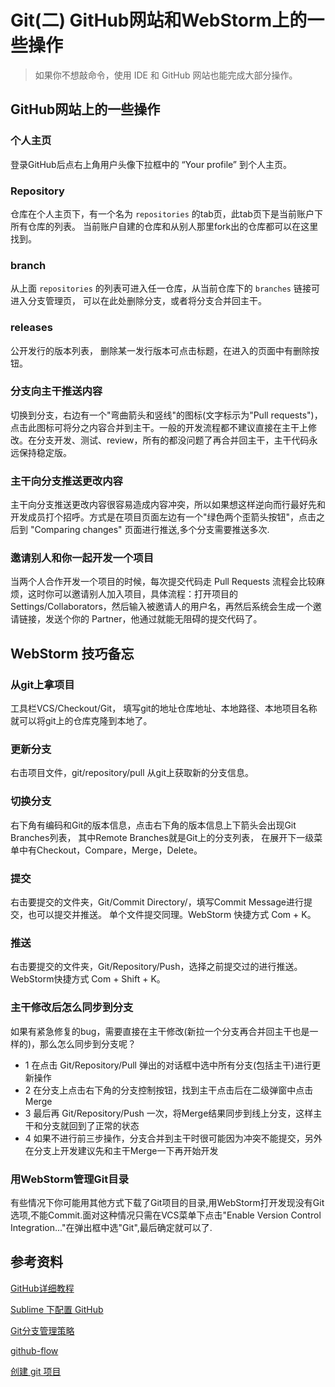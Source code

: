 # Git(二) GitHub网站和WebStorm上的一些操作

> 如果你不想敲命令，使用 IDE 和 GitHub 网站也能完成大部分操作。

## GitHub网站上的一些操作

### 个人主页
登录GitHub后点右上角用户头像下拉框中的 “Your profile” 到个人主页。

### Repository
仓库在个人主页下，有一个名为 `repositories` 的tab页，此tab页下是当前账户下所有仓库的列表。
当前账户自建的仓库和从别人那里fork出的仓库都可以在这里找到。

### branch
从上面 `repositories` 的列表可进入任一仓库，从当前仓库下的 `branches` 链接可进入分支管理页，
可以在此处删除分支，或者将分支合并回主干。

### releases
公开发行的版本列表，
删除某一发行版本可点击标题，在进入的页面中有删除按钮。

### 分支向主干推送内容
切换到分支，右边有一个"弯曲箭头和竖线"的图标(文字标示为"Pull requests")，点击此图标可将分之内容合并到主干。一般的开发流程都不建议直接在主干上修改。在分支开发、测试、review，所有的都没问题了再合并回主干，主干代码永远保持稳定版。

### 主干向分支推送更改内容
主干向分支推送更改内容很容易造成内容冲突，所以如果想这样逆向而行最好先和开发成员打个招呼。方式是在项目页面左边有一个"绿色两个歪箭头按钮"，点击之后到 "Comparing changes" 页面进行推送,多个分支需要推送多次.

### 邀请别人和你一起开发一个项目
当两个人合作开发一个项目的时候，每次提交代码走 Pull Requests 流程会比较麻烦，这时你可以邀请别人加入项目，具体流程：打开项目的 Settings/Collaborators，然后输入被邀请人的用户名，再然后系统会生成一个邀请链接，发送个你的 Partner，他通过就能无阻碍的提交代码了。

## WebStorm 技巧备忘

### 从git上拿项目
工具栏VCS/Checkout/Git，
填写git的地址仓库地址、本地路径、本地项目名称就可以将git上的仓库克隆到本地了。

### 更新分支
右击项目文件，git/repository/pull 从git上获取新的分支信息。

### 切换分支
右下角有编码和Git的版本信息，点击右下角的版本信息上下箭头会出现Git Branches列表，
其中Remote Branches就是Git上的分支列表，
在展开下一级菜单中有Checkout，Compare，Merge，Delete。

### 提交
右击要提交的文件夹，Git/Commit Directory/，填写Commit Message进行提交，也可以提交并推送。
单个文件提交同理。WebStorm 快捷方式 Com + K。

### 推送
右击要提交的文件夹，Git/Repository/Push，选择之前提交过的进行推送。WebStorm快捷方式 Com + Shift + K。

### 主干修改后怎么同步到分支
如果有紧急修复的bug，需要直接在主干修改(新拉一个分支再合并回主干也是一样的)，那么怎么同步到分支呢？
- 1 在点击 Git/Repository/Pull 弹出的对话框中选中所有分支(包括主干)进行更新操作
- 2 在分支上点击右下角的分支控制按钮，找到主干点击后在二级弹窗中点击 Merge
- 3 最后再 Git/Repository/Push 一次，将Merge结果同步到线上分支，这样主干和分支就回到了正常的状态
- 4 如果不进行前三步操作，分支合并到主干时很可能因为冲突不能提交，另外在分支上开发建议先和主干Merge一下再开始开发

### 用WebStorm管理Git目录
有些情况下你可能用其他方式下载了Git项目的目录,用WebStorm打开发现没有Git选项,不能Commit.面对这种情况只需在VCS菜单下点击"Enable Version Control Integration..."在弹出框中选"Git",最后确定就可以了.

## 参考资料

[GitHub详细教程](http://blog.csdn.net/showhilllee/article/details/27706679)

[Sublime 下配置 GitHub](http://www.cnblogs.com/terrylin/archive/2013/04/04/2999465.html)

[Git分支管理策略](http://www.ruanyifeng.com/blog/2012/07/git.html)

[github-flow](http://scottchacon.com/2011/08/31/github-flow.html)

[创建 git 项目](http://www.jianshu.com/p/df7ce9f3a5cb)